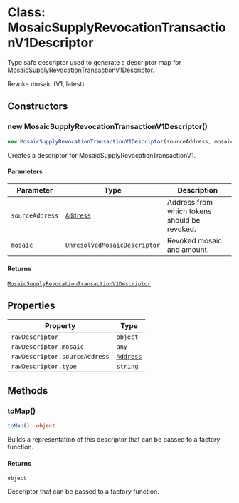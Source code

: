 # Class: MosaicSupplyRevocationTransactionV1Descriptor

Type safe descriptor used to generate a descriptor map for MosaicSupplyRevocationTransactionV1Descriptor.

Revoke mosaic (V1, latest).

## Constructors

### new MosaicSupplyRevocationTransactionV1Descriptor()

```ts
new MosaicSupplyRevocationTransactionV1Descriptor(sourceAddress, mosaic): MosaicSupplyRevocationTransactionV1Descriptor
```

Creates a descriptor for MosaicSupplyRevocationTransactionV1.

#### Parameters

| Parameter | Type | Description |
| ------ | ------ | ------ |
| `sourceAddress` | [`Address`](../../../classes/Address.md) | Address from which tokens should be revoked. |
| `mosaic` | [`UnresolvedMosaicDescriptor`](UnresolvedMosaicDescriptor.md) | Revoked mosaic and amount. |

#### Returns

[`MosaicSupplyRevocationTransactionV1Descriptor`](MosaicSupplyRevocationTransactionV1Descriptor.md)

## Properties

| Property | Type |
| ------ | ------ |
| <a id="rawdescriptor"></a> `rawDescriptor` | `object` |
| `rawDescriptor.mosaic` | `any` |
| `rawDescriptor.sourceAddress` | [`Address`](../../../classes/Address.md) |
| `rawDescriptor.type` | `string` |

## Methods

### toMap()

```ts
toMap(): object
```

Builds a representation of this descriptor that can be passed to a factory function.

#### Returns

`object`

Descriptor that can be passed to a factory function.
